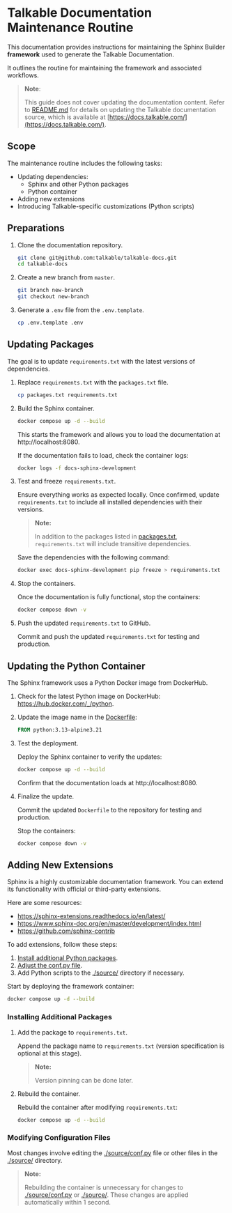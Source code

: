 # Talkable Documentation Maintenance Routine

This documentation provides instructions for maintaining the Sphinx Builder **framework** used to generate the Talkable Documentation.

It outlines the routine for maintaining the framework and associated workflows.

> **Note**: 
> 
> This guide does not cover updating the documentation content. 
> Refer to [README.md](README.md) for details on updating the Talkable documentation source, which is available at [https://docs.talkable.com/](https://docs.talkable.com/).

## Scope

The maintenance routine includes the following tasks:

- Updating dependencies:
  - Sphinx and other Python packages
  - Python container
- Adding new extensions
- Introducing Talkable-specific customizations (Python scripts)

## Preparations

1. Clone the documentation repository.

    ```bash
    git clone git@github.com:talkable/talkable-docs.git
    cd talkable-docs
    ```

2. Create a new branch from `master`.

    ```bash
    git branch new-branch
    git checkout new-branch
    ```

3. Generate a `.env` file from the `.env.template`.

    ```bash
    cp .env.template .env
    ```

## Updating Packages

The goal is to update `requirements.txt` with the latest versions of dependencies.

1. Replace `requirements.txt` with the `packages.txt` file.

    ```bash
    cp packages.txt requirements.txt
    ```

2. Build the Sphinx container.

    ```bash
    docker compose up -d --build
    ```

    This starts the framework and allows you to load the documentation at http://localhost:8080.

    If the documentation fails to load, check the container logs:

    ```bash
    docker logs -f docs-sphinx-development
    ```

3. Test and freeze `requirements.txt`.

    Ensure everything works as expected locally. Once confirmed, update `requirements.txt` to include all installed dependencies with their versions.

    > **Note:**
    >
    > In addition to the packages listed in [packages.txt](packages.txt), `requirements.txt` will include transitive dependencies.

    Save the dependencies with the following command:

    ```bash
    docker exec docs-sphinx-development pip freeze > requirements.txt
    ```

4. Stop the containers.

    Once the documentation is fully functional, stop the containers:

    ```bash
    docker compose down -v
    ```

5. Push the updated `requirements.txt` to GitHub.

    Commit and push the updated `requirements.txt` for testing and production.

## Updating the Python Container

The Sphinx framework uses a Python Docker image from DockerHub.

1. Check for the latest Python image on DockerHub: https://hub.docker.com/_/python.

2. Update the image name in the [Dockerfile](./Dockerfile):

    ```dockerfile
    FROM python:3.13-alpine3.21
    ```

3. Test the deployment.

    Deploy the Sphinx container to verify the updates:

    ```bash
    docker compose up -d --build
    ```

    Confirm that the documentation loads at http://localhost:8080.

4. Finalize the update.

    Commit the updated `Dockerfile` to the repository for testing and production.

    Stop the containers:

    ```bash
    docker compose down -v
    ```

## Adding New Extensions

Sphinx is a highly customizable documentation framework. You can extend its functionality with official or third-party extensions.

Here are some resources:

- https://sphinx-extensions.readthedocs.io/en/latest/
- https://www.sphinx-doc.org/en/master/development/index.html
- https://github.com/sphinx-contrib

To add extensions, follow these steps:

1. [Install additional Python packages](#installing-additional-packages).
2. [Adjust the conf.py file](#modifying-configuration-files).
3. Add Python scripts to the [./source/](./source/) directory if necessary.

Start by deploying the framework container:

```bash
docker compose up -d --build
```

### Installing Additional Packages

1. Add the package to `requirements.txt`.

    Append the package name to `requirements.txt` (version specification is optional at this stage).

    > **Note:**
    >
    > Version pinning can be done later.

2. Rebuild the container.

    Rebuild the container after modifying `requirements.txt`:

    ```bash
    docker compose up -d --build
    ```

### Modifying Configuration Files

Most changes involve editing the [./source/conf.py](./source/conf.py) file or other files in the [./source/](./source/) directory.

> **Note:**
>
> Rebuilding the container is unnecessary for changes to [./source/conf.py](./source/conf.py) or [./source/](./source/). These changes are applied automatically within 1 second.
